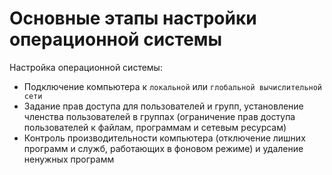# Основные этапы настройки операционной системы

Настройка операционной системы:

- Подключение компьютера к `локальной` или `глобальной вычислительной сети`
- Задание прав доступа для пользователей и групп, установление членства пользователей в группах (ограничение прав доступа пользователей к файлам, программам и сетевым ресурсам)
- Контроль производительности компьютера (отключение лишних программ и служб, работающих в фоновом режиме) и удаление ненужных программ
